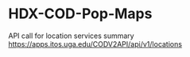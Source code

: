 # HDX-COD-Pop-Maps

API call for location services summary
https://apps.itos.uga.edu/CODV2API/api/v1/locations

